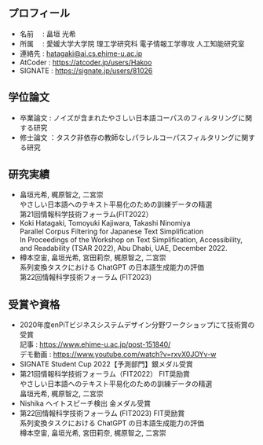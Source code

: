 ## プロフィール
- 名前 　: 畠垣 光希
- 所属 　: 愛媛大学大学院 理工学研究科 電子情報工学専攻 人工知能研究室
- 連絡先 : hatagaki@ai.cs.ehime-u.ac.jp
- AtCoder : https://atcoder.jp/users/Hakoo
- SIGNATE : https://signate.jp/users/81026

## 学位論文
- 卒業論文 : ノイズが含まれたやさしい日本語コーパスのフィルタリングに関する研究
- 修士論文 ：タスク非依存の教師なしパラレルコーパスフィルタリングに関する研究

## 研究実績
- 畠垣光希, 梶原智之, 二宮崇  
やさしい日本語へのテキスト平易化のための訓練データの精選  
第21回情報科学技術フォーラム(FIT2022）  
- Koki Hatagaki, Tomoyuki Kajiwara, Takashi Ninomiya  
Parallel Corpus Filtering for Japanese Text Simplification  
In Proceedings of the Workshop on Text Simplification, Accessibility, and Readability (TSAR 2022), Abu Dhabi, UAE, December 2022.
- 樽本空宙, 畠垣光希, 宮田莉奈, 梶原智之, 二宮崇  
系列変換タスクにおける ChatGPT の日本語生成能力の評価  
第22回情報科学技術フォーラム (FIT2023)


## 受賞や資格
- 2020年度enPiTビジネスシステムデザイン分野ワークショップにて技術賞の受賞  
  記事 : https://www.ehime-u.ac.jp/post-151840/  
  デモ動画 : https://www.youtube.com/watch?v=rxvX0JOYv-w  
- SIGNATE Student Cup 2022【予測部門】銀メダル受賞
- 第21回情報科学技術フォーラム（FIT2022） FIT奨励賞  
  やさしい日本語へのテキスト平易化のための訓練データの精選  
  畠垣光希, 梶原智之, 二宮崇
- Nishika ヘイトスピーチ検出 金メダル受賞
- 第22回情報科学技術フォーラム (FIT2023) FIT奨励賞  
  系列変換タスクにおける ChatGPT の日本語生成能力の評価  
  樽本空宙, 畠垣光希, 宮田莉奈, 梶原智之, 二宮崇


<!--
**KHatagaki/Khatagaki** is a ✨ _special_ ✨ repository because its `README.md` (this file) appears on your GitHub profile.

Here are some ideas to get you started:

- 🔭 I’m currently working on ...
- 🌱 I’m currently learning ...
- 👯 I’m looking to collaborate on ...
- 🤔 I’m looking for help with ...
- 💬 Ask me about ...
- 📫 How to reach me: ...
- 😄 Pronouns: ...
- ⚡ Fun fact: ...
-->
